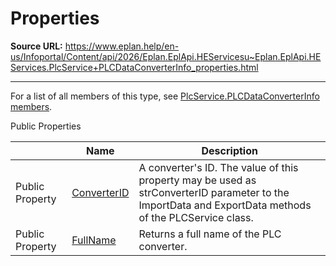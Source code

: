 # Properties

**Source URL:** https://www.eplan.help/en-us/Infoportal/Content/api/2026/Eplan.EplApi.HEServicesu~Eplan.EplApi.HEServices.PlcService+PLCDataConverterInfo_properties.html

---

For a list of all members of this type, see [PlcService.PLCDataConverterInfo members](Eplan.EplApi.HEServicesu~Eplan.EplApi.HEServices.PlcService+PLCDataConverterInfo_members.html).

Public Properties

|  | Name | Description |
| --- | --- | --- |
| Public Property | [ConverterID](Eplan.EplApi.HEServicesu~Eplan.EplApi.HEServices.PlcService+PLCDataConverterInfo~ConverterID.html) | A converter's ID. The value of this property may be used as strConverterID parameter to the ImportData and ExportData methods of the PLCService class. |
| Public Property | [FullName](Eplan.EplApi.HEServicesu~Eplan.EplApi.HEServices.PlcService+PLCDataConverterInfo~FullName.html) | Returns a full name of the PLC converter. |


